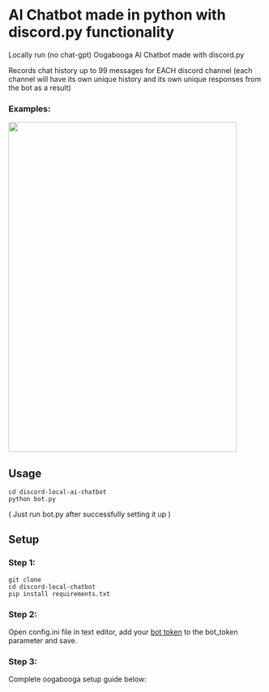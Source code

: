 # AI Chatbot made in python with discord.py functionality
Locally run (no chat-gpt) Oogabooga AI Chatbot made with discord.py

Records chat history up to 99 messages for EACH discord channel (each channel will have its own unique history and its own unique responses from the bot as a result)

### Examples:

<img src="https://github.com/smfreeze/discord-local-ai-chatbot/assets/117759431/40fd7f89-6d20-426f-977a-417879b6738e" width=450px height=650px>

## Usage
```
cd discord-local-ai-chatbot
python bot.py
```

( Just run bot.py after successfully setting it up )



## Setup
### Step 1:
```
git clone
cd discord-local-chatbot
pip install requirements.txt
```
### Step 2:
Open config.ini file in text editor, add your [bot token](https://www.youtube.com/watch?v=aI4OmIbkJH8) to the bot_token parameter and save.

### Step 3:
Complete oogabooga setup guide below:
